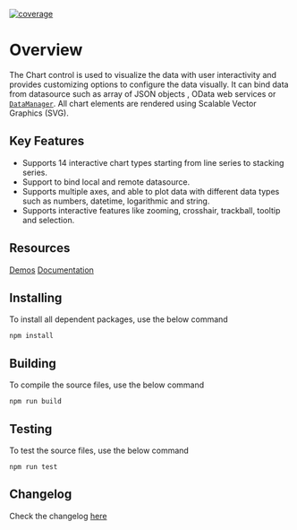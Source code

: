 [![coverage](http://ej2.syncfusion.com/coverage/ej2-charts/coverage.svg)](http://ej2.syncfusion.com/coverage/ej2-charts)


# Overview

The Chart control is used to visualize the data with user interactivity and provides customizing options to configure the data visually.
It can bind data from  datasource such as array of JSON objects , OData web services or
[`DataManager`](http://ej2.syncfusion.com/documentation/data/api-dataManager.html). All chart elements are
rendered using Scalable Vector Graphics (SVG).

## Key Features

* Supports 14 interactive chart types starting from line series to stacking series.
* Support to bind local and remote datasource.
* Supports multiple axes, and able to plot data with different data types such as numbers, datetime, logarithmic and string.
* Supports interactive features like zooming, crosshair, trackball, tooltip and selection.

## Resources

[Demos](http://ej2.syncfusion.com/demos/index.html#/material/chart/line.html)
[Documentation](http://ej2.syncfusion.com/documentation/chart/)

## Installing

To install all dependent packages, use the below command

```
npm install
```

## Building

To compile the source files, use the below command

```
npm run build
```

## Testing

To test the source files, use the below command

```
npm run test
```
## Changelog

Check the changelog [here](https://github.com/syncfusion/ej2-charts/blob/master/CHANGELOG.md)